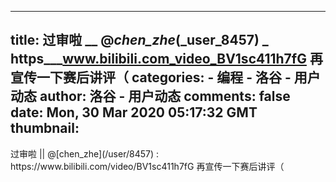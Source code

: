 
---
title: 过审啦 __ @_chen_zhe_(_user_8457) _ https___www.bilibili.com_video_BV1sc411h7fG 再宣传一下赛后讲评（
categories: 
    - 编程
    - 洛谷 - 用户动态
author: 洛谷 - 用户动态
comments: false
date: Mon, 30 Mar 2020 05:17:32 GMT
thumbnail: 
---

<div>   
过审啦 || @[chen_zhe](/user/8457) : https://www.bilibili.com/video/BV1sc411h7fG 再宣传一下赛后讲评（  
</div>
            
